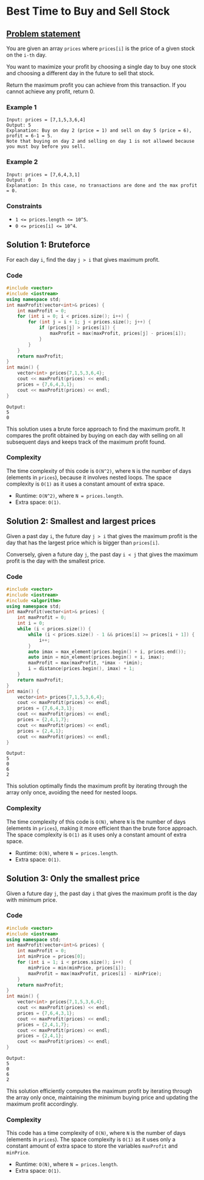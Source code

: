 # Best Time to Buy and Sell Stock

## [Problem statement](https://leetcode.com/problems/best-time-to-buy-and-sell-stock/)

You are given an array `prices` where `prices[i]` is the price of a given stock on the `i-th` day.

You want to maximize your profit by choosing a single day to buy one stock and choosing a different day in the future to sell that stock.

Return the maximum profit you can achieve from this transaction. If you cannot achieve any profit, return 0.

### Example 1
```text
Input: prices = [7,1,5,3,6,4]
Output: 5
Explanation: Buy on day 2 (price = 1) and sell on day 5 (price = 6), profit = 6-1 = 5.
Note that buying on day 2 and selling on day 1 is not allowed because you must buy before you sell.
```
### Example 2
```text
Input: prices = [7,6,4,3,1]
Output: 0
Explanation: In this case, no transactions are done and the max profit = 0.
``` 

### Constraints

* `1 <= prices.length <= 10^5`.
* `0 <= prices[i] <= 10^4`.

## Solution 1: Bruteforce

For each day `i`, find the day `j > i` that gives maximum profit.

### Code
```cpp
#include <vector>
#include <iostream>
using namespace std;
int maxProfit(vector<int>& prices) {
    int maxProfit = 0;
    for (int i = 0; i < prices.size(); i++) {        
        for (int j = i + 1; j < prices.size(); j++) {
            if (prices[j] > prices[i]) {
                maxProfit = max(maxProfit, prices[j] - prices[i]);
            }
        }
    }
    return maxProfit;
}
int main() {
    vector<int> prices{7,1,5,3,6,4};
    cout << maxProfit(prices) << endl;
    prices = {7,6,4,3,1};
    cout << maxProfit(prices) << endl;
}
```
```text
Output:
5
0
```
This solution uses a brute force approach to find the maximum profit. It compares the profit obtained by buying on each day with selling on all subsequent days and keeps track of the maximum profit found. 

### Complexity
The time complexity of this code is `O(N^2)`, where `N` is the number of days (elements in `prices`), because it involves nested loops. The space complexity is `O(1)` as it uses a constant amount of extra space.

* Runtime: `O(N^2)`, where `N = prices.length`.
* Extra space: `O(1)`.

## Solution 2: Smallest and largest prices

Given a past day `i`, the future day `j > i` that gives the maximum profit is the day that has the largest price which is bigger than `prices[i]`.

Conversely, given a future day `j`, the past day `i < j` that gives the maximum profit is the day with the smallest price.

### Code
```cpp
#include <vector>
#include <iostream>
#include <algorithm>
using namespace std;
int maxProfit(vector<int>& prices) {
    int maxProfit = 0;
    int i = 0;
    while (i < prices.size()) {
        while (i < prices.size() - 1 && prices[i] >= prices[i + 1]) {
            i++;
        }
        auto imax = max_element(prices.begin() + i, prices.end());
        auto imin = min_element(prices.begin() + i, imax);
        maxProfit = max(maxProfit, *imax - *imin);
        i = distance(prices.begin(), imax) + 1;
    }
    return maxProfit;
}
int main() {
    vector<int> prices{7,1,5,3,6,4};
    cout << maxProfit(prices) << endl;
    prices = {7,6,4,3,1};
    cout << maxProfit(prices) << endl;
    prices = {2,4,1,7};
    cout << maxProfit(prices) << endl;
    prices = {2,4,1};
    cout << maxProfit(prices) << endl;
}
```
```text
Output:
5
0
6
2
```

This solution optimally finds the maximum profit by iterating through the array only once, avoiding the need for nested loops. 

### Complexity
The time complexity of this code is `O(N)`, where `N` is the number of days (elements in `prices`), making it more efficient than the brute force approach. The space complexity is `O(1)` as it uses only a constant amount of extra space.

* Runtime: `O(N)`, where `N = prices.length`.
* Extra space: `O(1)`.

## Solution 3: Only the smallest price

Given a future day `j`, the past day `i` that gives the maximum profit is the day with minimum price.

### Code
```cpp
#include <vector>
#include <iostream>
using namespace std;
int maxProfit(vector<int>& prices) {
    int maxProfit = 0;
    int minPrice = prices[0];
    for (int i = 1; i < prices.size(); i++)  {
        minPrice = min(minPrice, prices[i]);
        maxProfit = max(maxProfit, prices[i] - minPrice);
    }
    return maxProfit;
}
int main() {
    vector<int> prices{7,1,5,3,6,4};
    cout << maxProfit(prices) << endl;
    prices = {7,6,4,3,1};
    cout << maxProfit(prices) << endl;
    prices = {2,4,1,7};
    cout << maxProfit(prices) << endl;
    prices = {2,4,1};
    cout << maxProfit(prices) << endl;
}
```
```text
Output:
5
0
6
2
```
This solution efficiently computes the maximum profit by iterating through the array only once, maintaining the minimum buying price and updating the maximum profit accordingly.

### Complexity
This code has a time complexity of `O(N)`, where `N` is the number of days (elements in `prices`). The space complexity is `O(1)` as it uses only a constant amount of extra space to store the variables `maxProfit` and `minPrice`.

* Runtime: `O(N)`, where `N = prices.length`.
* Extra space: `O(1)`.



